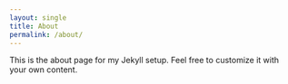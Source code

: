 ```yaml
---
layout: single
title: About
permalink: /about/
---
```


This is the about page for my Jekyll setup. Feel free to customize it with your own content.

